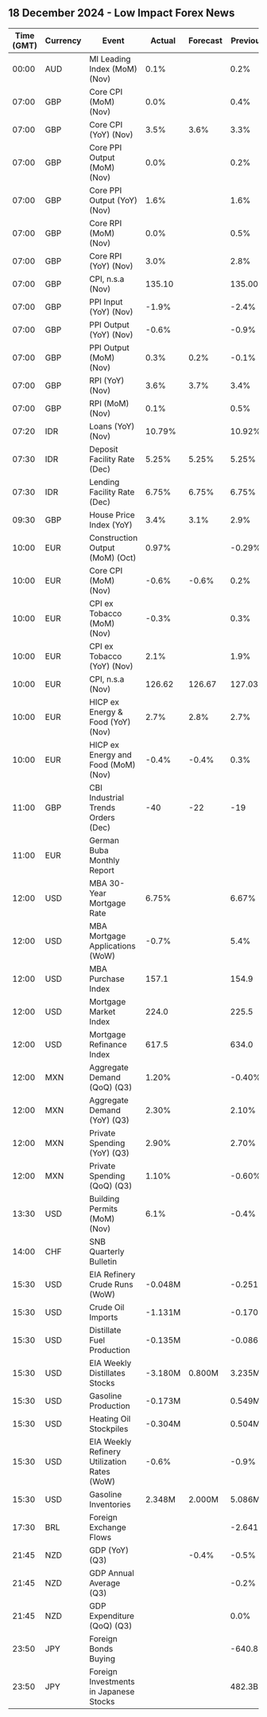 ## 18 December 2024 - Low Impact Forex News

| Time (GMT) | Currency | Event | Actual | Forecast | Previous |
|------|----------|-------|--------|----------|----------|
| 00:00 | AUD | MI Leading Index (MoM) (Nov) | 0.1% |  | 0.2% |
| 07:00 | GBP | Core CPI (MoM) (Nov) | 0.0% |  | 0.4% |
| 07:00 | GBP | Core CPI (YoY) (Nov) | 3.5% | 3.6% | 3.3% |
| 07:00 | GBP | Core PPI Output (MoM) (Nov) | 0.0% |  | 0.2% |
| 07:00 | GBP | Core PPI Output (YoY) (Nov) | 1.6% |  | 1.6% |
| 07:00 | GBP | Core RPI (MoM) (Nov) | 0.0% |  | 0.5% |
| 07:00 | GBP | Core RPI (YoY) (Nov) | 3.0% |  | 2.8% |
| 07:00 | GBP | CPI, n.s.a (Nov) | 135.10 |  | 135.00 |
| 07:00 | GBP | PPI Input (YoY) (Nov) | -1.9% |  | -2.4% |
| 07:00 | GBP | PPI Output (YoY) (Nov) | -0.6% |  | -0.9% |
| 07:00 | GBP | PPI Output (MoM) (Nov) | 0.3% | 0.2% | -0.1% |
| 07:00 | GBP | RPI (YoY) (Nov) | 3.6% | 3.7% | 3.4% |
| 07:00 | GBP | RPI (MoM) (Nov) | 0.1% |  | 0.5% |
| 07:20 | IDR | Loans (YoY) (Nov) | 10.79% |  | 10.92% |
| 07:30 | IDR | Deposit Facility Rate (Dec) | 5.25% | 5.25% | 5.25% |
| 07:30 | IDR | Lending Facility Rate (Dec) | 6.75% | 6.75% | 6.75% |
| 09:30 | GBP | House Price Index (YoY) | 3.4% | 3.1% | 2.9% |
| 10:00 | EUR | Construction Output (MoM) (Oct) | 0.97% |  | -0.29% |
| 10:00 | EUR | Core CPI (MoM) (Nov) | -0.6% | -0.6% | 0.2% |
| 10:00 | EUR | CPI ex Tobacco (MoM) (Nov) | -0.3% |  | 0.3% |
| 10:00 | EUR | CPI ex Tobacco (YoY) (Nov) | 2.1% |  | 1.9% |
| 10:00 | EUR | CPI, n.s.a (Nov) | 126.62 | 126.67 | 127.03 |
| 10:00 | EUR | HICP ex Energy & Food (YoY) (Nov) | 2.7% | 2.8% | 2.7% |
| 10:00 | EUR | HICP ex Energy and Food (MoM) (Nov) | -0.4% | -0.4% | 0.3% |
| 11:00 | GBP | CBI Industrial Trends Orders (Dec) | -40 | -22 | -19 |
| 11:00 | EUR | German Buba Monthly Report |  |  |  |
| 12:00 | USD | MBA 30-Year Mortgage Rate | 6.75% |  | 6.67% |
| 12:00 | USD | MBA Mortgage Applications (WoW) | -0.7% |  | 5.4% |
| 12:00 | USD | MBA Purchase Index | 157.1 |  | 154.9 |
| 12:00 | USD | Mortgage Market Index | 224.0 |  | 225.5 |
| 12:00 | USD | Mortgage Refinance Index | 617.5 |  | 634.0 |
| 12:00 | MXN | Aggregate Demand (QoQ) (Q3) | 1.20% |  | -0.40% |
| 12:00 | MXN | Aggregate Demand (YoY) (Q3) | 2.30% |  | 2.10% |
| 12:00 | MXN | Private Spending (YoY) (Q3) | 2.90% |  | 2.70% |
| 12:00 | MXN | Private Spending (QoQ) (Q3) | 1.10% |  | -0.60% |
| 13:30 | USD | Building Permits (MoM) (Nov) | 6.1% |  | -0.4% |
| 14:00 | CHF | SNB Quarterly Bulletin |  |  |  |
| 15:30 | USD | EIA Refinery Crude Runs (WoW) | -0.048M |  | -0.251M |
| 15:30 | USD | Crude Oil Imports | -1.131M |  | -0.170M |
| 15:30 | USD | Distillate Fuel Production | -0.135M |  | -0.086M |
| 15:30 | USD | EIA Weekly Distillates Stocks | -3.180M | 0.800M | 3.235M |
| 15:30 | USD | Gasoline Production | -0.173M |  | 0.549M |
| 15:30 | USD | Heating Oil Stockpiles | -0.304M |  | 0.504M |
| 15:30 | USD | EIA Weekly Refinery Utilization Rates (WoW) | -0.6% |  | -0.9% |
| 15:30 | USD | Gasoline Inventories | 2.348M | 2.000M | 5.086M |
| 17:30 | BRL | Foreign Exchange Flows |  |  | -2.641B |
| 21:45 | NZD | GDP (YoY) (Q3) |  | -0.4% | -0.5% |
| 21:45 | NZD | GDP Annual Average (Q3) |  |  | -0.2% |
| 21:45 | NZD | GDP Expenditure (QoQ) (Q3) |  |  | 0.0% |
| 23:50 | JPY | Foreign Bonds Buying |  |  | -640.8B |
| 23:50 | JPY | Foreign Investments in Japanese Stocks |  |  | 482.3B |
